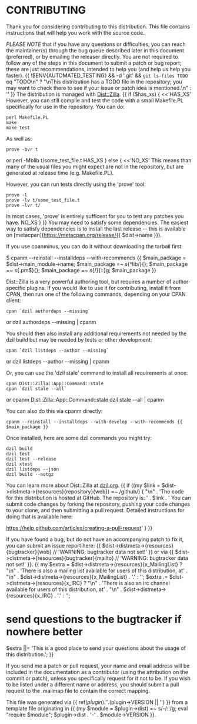 
CONTRIBUTING
============

Thank you for considering contributing to this distribution.  This file
contains instructions that will help you work with the source code.

*PLEASE NOTE* that if you have any questions or difficulties, you can reach the
maintainer(s) through the bug queue described later in this document
(preferred), or by emailing the releaser directly. You are not required to
follow any of the steps in this document to submit a patch or bug report;
these are just recommendations, intended to help you (and help us help you
faster).
{{
!$ENV{AUTOMATED_TESTING} && -d '.git' && `git ls-files TODO` eq "TODO\n"
  ? "\nThis distribution has a TODO file in the repository; you may want to check
there to see if your issue or patch idea is mentioned.\n"
  : ''
}}
The distribution is managed with [Dist::Zilla](https://metacpan.org/release/Dist-Zilla).
{{ if ($has_xs) { <<'HAS_XS'
However, you can still compile and test the code with a small Makefile.PL
specifically for use in the repository.  You can do:

    perl Makefile.PL
    make
    make test

As well as:

    prove -bvr t
or
    perl -Mblib t/some_test_file.t
HAS_XS
} else { <<'NO_XS'
This means than many of the usual files you might expect are not in the
repository, but are generated at release time (e.g. Makefile.PL).

However, you can run tests directly using the 'prove' tool:

    prove -l
    prove -lv t/some_test_file.t
    prove -lvr t/

In most cases, 'prove' is entirely sufficent for you to test any
patches you have.
NO_XS
} }}
You may need to satisfy some dependencies.  The easiest way to satisfy
dependencies is to install the last release -- this is available on
[metacpan](https://metacpan.org/release/{{ $dist->name }}).

If you use cpanminus, you can do it without downloading the tarball first:

  $ cpanm --reinstall --installdeps --with-recommends {{
  $main_package = $dist->main_module->name;
  $main_package =~ s{^lib/}{};
  $main_package =~ s{\.pm$}{};
  $main_package =~ s{/}{::}g;
  $main_package
}}

Dist::Zilla is a very powerful authoring tool, but requires a number of
author-specific plugins.  If you would like to use it for contributing,
install it from CPAN, then run one of the following commands, depending on
your CPAN client:

    cpan `dzil authordeps --missing`
or
    dzil authordeps --missing | cpanm

You should then also install any additional requirements not needed by the
dzil build but may be needed by tests or other development:

    cpan `dzil listdeps --author --missing`
or
    dzil listdeps --author --missing | cpanm

Or, you can use the 'dzil stale' command to install all requirements at once:

    cpan Dist::Zilla::App::Command::stale
    cpan `dzil stale --all`
or
    cpanm Dist::Zilla::App::Command::stale
    dzil stale --all | cpanm

You can also do this via cpanm directly:

    cpanm --reinstall --installdeps --with-develop --with-recommends {{ $main_package }}

Once installed, here are some dzil commands you might try:

    dzil build
    dzil test
    dzil test --release
    dzil xtest
    dzil listdeps --json
    dzil build --notgz

You can learn more about Dist::Zilla at [dzil.org](http://dzil.org).
{{
if ((my $link = $dist->distmeta->{resources}{repository}{web}) =~ /github/) {
"\n" . 'The code for this distribution is hosted at GitHub. The repository is:
' . $link . '
You can submit code changes by forking the repository, pushing your code
changes to your clone, and then submitting a pull request. Detailed
instructions for doing that is available here:

https://help.github.com/articles/creating-a-pull-request' }
}}

If you have found a bug, but do not have an accompanying patch to fix it, you
can submit an issue report here:
{{ $dist->distmeta->{resources}{bugtracker}{web} // 'WARNING: bugtracker data not set!' }}
or via {{ $dist->distmeta->{resources}{bugtracker}{mailto} // 'WARNING: bugtracker data not set!' }}.
{{
my $extra = $dist->distmeta->{resources}{x_MailingList}
    ? "\n" . 'There is also a mailing list available for users of this distribution, at' . "\n" . $dist->distmeta->{resources}{x_MailingList} . '.'
    : '';
$extra .= $dist->distmeta->{resources}{x_IRC}
    ? "\n" . 'There is also an irc channel available for users of this distribution, at' . "\n" . $dist->distmeta->{resources}{x_IRC} . '.'
    : '';
# send questions to the bugtracker if nowhere better
$extra ||= 'This is a good place to send your questions about the usage of this distribution.';
}}

If you send me a patch or pull request, your name and email address will be
included in the documentation as a contributor (using the attribution on the
commit or patch), unless you specifically request for it not to be.  If you
wish to be listed under a different name or address, you should submit a pull
request to the .mailmap file to contain the correct mapping.


This file was generated via {{ ref($plugin) . ' ' . ($plugin->VERSION || '<self>') }} from a
template file originating in {{
    (my $module = $plugin->dist) =~ s/-/::/g;
    eval "require $module";
    $plugin->dist . '-' . $module->VERSION
}}.
